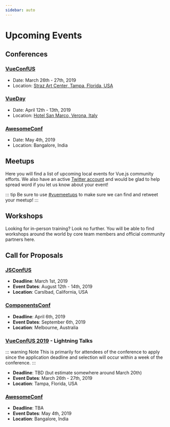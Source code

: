 ```yaml
---
sidebar: auto
---
```


# Upcoming Events

## Conferences

### [VueConfUS](https://vueconf.us)

- Date: March 26th - 27th, 2019
- Location: [Straz Art Center, Tampa, Florida, USA](https://www.google.com/maps/place/David+A.+Straz,+Jr.+Center+for+the+Performing+Arts/@27.9516845,-82.4663922,17z/data=!3m1!4b1!4m5!3m4!1s0x88c2c46055555555:0xbaea2283bc930b0d!8m2!3d27.9516845!4d-82.4642035)

### [VueDay](https://2019.vueday.it/)

- Date: April 12th - 13th, 2019
- Location: [Hotel San Marco, Verona, Italy](https://www.google.com/maps/place/San+Marco/@45.439915,10.9719744,15z/data=!4m5!3m4!1s0x0:0xe22aa957cb43cd25!8m2!3d45.439915!4d10.9719744)

### [AwesomeConf](https://awesomeconf.dev/)

- Date: May 4th, 2019
- Location: Bangalore, India

## Meetups

Here you will find a list of upcoming local events for Vue.js community efforts. We also have an active [Twitter account](https://www.twitter.com/vuemeetups) and would be glad to help spread word if you let us know about your event!

::: tip
Be sure to use [#vuemeetups](https://twitter.com/hashtag/vuemeetups) to make sure we can find and retweet your meetup!
:::

<EventsTimeline type="meetup" />

## Workshops

Looking for in-person training? Look no further. You will be able to find workshops around the world by core team members and official community partners here.

<EventsTimeline type="workshop" />

## Call for Proposals

### [JSConfUS](https://2019.jsconf.us/)

- **Deadline**: March 1st, 2019
- **Event Dates**: August 12th - 14th, 2019
- **Location**: Carslbad, California, USA

### [ComponentsConf](https://www.componentsconf.com.au/)

- **Deadline**: April 6th, 2019
- **Event Dates**: September 6th, 2019
- **Location**: Melbourne, Australia

### [VueConfUS 2019](https://vueconf.us/) - Lightning Talks

::: warning Note
This is primarily for attendees of the conference to apply since the application deadline and selection will occur within a week of the conference.
:::

- **Deadline**: TBD (but estimate somewhere around March 20th)
- **Event Dates**: March 26th - 27th, 2019
- **Location**: Tampa, Florida, USA

### [AwesomeConf](https://awesomeconf.dev/)

- **Deadline**: TBA
- **Event Dates**: May 4th, 2019
- **Location**: Bangalore, India
